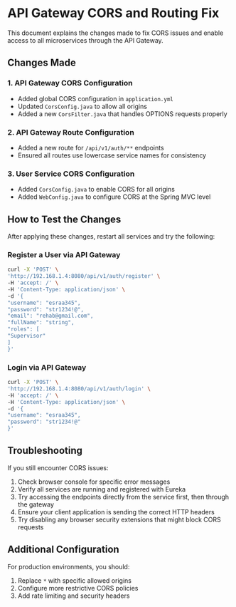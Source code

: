 # API Gateway CORS and Routing Fix

This document explains the changes made to fix CORS issues and enable access to all microservices through the API Gateway.

## Changes Made

### 1. API Gateway CORS Configuration

- Added global CORS configuration in `application.yml`
- Updated `CorsConfig.java` to allow all origins
- Added a new `CorsFilter.java` that handles OPTIONS requests properly

### 2. API Gateway Route Configuration

- Added a new route for `/api/v1/auth/**` endpoints
- Ensured all routes use lowercase service names for consistency

### 3. User Service CORS Configuration

- Added `CorsConfig.java` to enable CORS for all origins
- Added `WebConfig.java` to configure CORS at the Spring MVC level

## How to Test the Changes

After applying these changes, restart all services and try the following:

### Register a User via API Gateway

```bash
curl -X 'POST' \
'http://192.168.1.4:8080/api/v1/auth/register' \
-H 'accept: /' \
-H 'Content-Type: application/json' \
-d '{
"username": "esraa345",
"password": "str1234!@",
"email": "rehab@gmail.com",
"fullName": "string",
"roles": [
"Supervisor"
]
}'
```

### Login via API Gateway

```bash
curl -X 'POST' \
'http://192.168.1.4:8080/api/v1/auth/login' \
-H 'accept: /' \
-H 'Content-Type: application/json' \
-d '{
"username": "esraa345",
"password": "str1234!@"
}'
```

## Troubleshooting

If you still encounter CORS issues:

1. Check browser console for specific error messages
2. Verify all services are running and registered with Eureka
3. Try accessing the endpoints directly from the service first, then through the gateway
4. Ensure your client application is sending the correct HTTP headers
5. Try disabling any browser security extensions that might block CORS requests

## Additional Configuration

For production environments, you should:

1. Replace `*` with specific allowed origins
2. Configure more restrictive CORS policies
3. Add rate limiting and security headers

